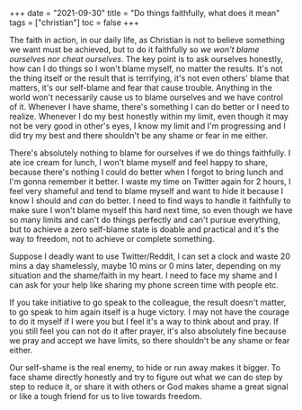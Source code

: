 +++ 
date = "2021-09-30"
title = "Do things faithfully, what does it mean"
tags = ["christian"]
toc = false
+++

The faith in action, in our daily life, as Christian is not to believe something we want must be achieved, but to do it faithfully so *we won't blame ourselves nor cheat ourselves*. The key point is to ask ourselves honestly, how can I do things so I won't blame myself, no matter the results. It's not the thing itself or the result that is terrifying, it's not even others' blame that matters, it's our self-blame and fear that cause trouble. Anything in the world won't necessarily cause us to blame ourselves and we have control of it. Whenever I have shame, there's something I can do better or I need to realize. Whenever I do my best honestly within my limit, even though it may not be very good in other's eyes, I know my limit and I'm progressing and I did try my best and there shouldn't be any shame or fear in me either.

There's absolutely nothing to blame for ourselves if we do things faithfully. I ate ice cream for lunch, I won't blame myself and feel happy to share, because there's nothing I could do better when I forgot to bring lunch and I'm gonna remember it better. I waste my time on Twitter again for 2 hours, I feel very shameful and tend to blame myself and want to hide it because I know I should and *can* do better. I need to find ways to handle it faithfully to make sure I won't blame myself this hard next time, so even though we have so many limits and can't do things perfectly and can't pursue everything, but to achieve a zero self-blame state is doable and practical and it's the way to freedom, not to achieve or complete something.

Suppose I deadly want to use Twitter/Reddit, I can set a clock and waste 20 mins a day shamelessly, maybe 10 mins or 0 mins later, depending on my situation and the shame/faith in my heart. I need to face my shame and I can ask for your help like sharing my phone screen time with people etc. 

If you take initiative to go speak to the colleague, the result doesn't matter, to go speak to him again itself is a huge victory. I may not have the courage to do it myself if I were you but I feel it's a way to think about and pray. If you still feel you can not do it after prayer, it's also absolutely fine because we pray and accept we have limits, so there shouldn't be any shame or fear either.

Our self-shame is the real enemy, to hide or run away makes it bigger. To face shame directly honestly and try to figure out what we can do step by step to reduce it, or share it with others or God makes shame a great signal or like a tough friend for us to live towards freedom.
